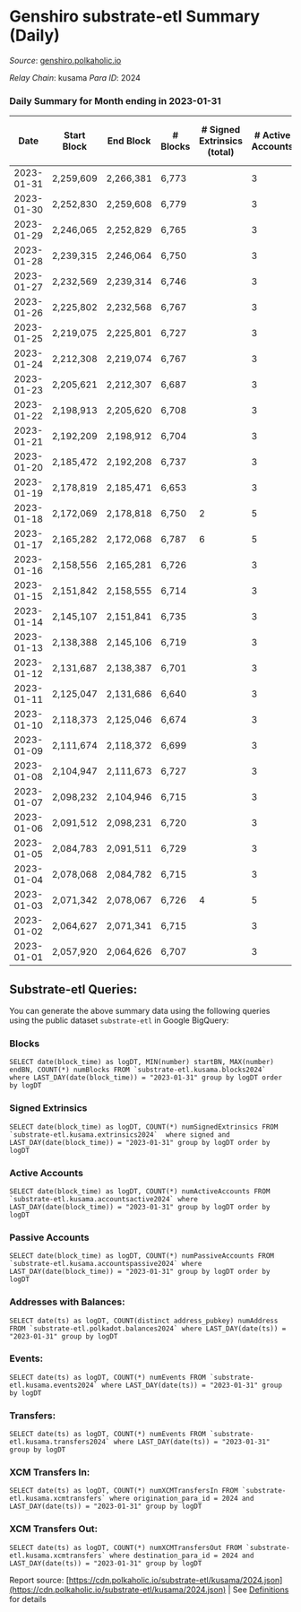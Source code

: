 # Genshiro substrate-etl Summary (Daily)

_Source_: [genshiro.polkaholic.io](https://genshiro.polkaholic.io)

*Relay Chain*: kusama
*Para ID*: 2024



### Daily Summary for Month ending in 2023-01-31


| Date | Start Block | End Block | # Blocks | # Signed Extrinsics (total) | # Active Accounts | # Passive | # New | # Addresses with Balances | # Events | # Transfers | # XCM Transfers In | # XCM Transfers Out | Issues | 
| ---- | ----------- | --------- | -------- | --------------------------- | ----------------- | --------- | ----- | ------------------------- | -------- | ----------- | ------------------ | ------------------- | ------ |
| 2023-01-31 | 2,259,609 | 2,266,381 | 6,773 |  | 3 |  |  | 25 | 13,557 |   |   |   |  |
| 2023-01-30 | 2,252,830 | 2,259,608 | 6,779 |  | 3 |  |  | 25 | 13,576 |   | 1  |   |  |
| 2023-01-29 | 2,246,065 | 2,252,829 | 6,765 |  | 3 |  |  | 25 | 13,541 |   |   |   |  |
| 2023-01-28 | 2,239,315 | 2,246,064 | 6,750 |  | 3 |  |  | 25 | 13,511 |   |   |   |  |
| 2023-01-27 | 2,232,569 | 2,239,314 | 6,746 |  | 3 |  |  | 25 | 13,510 |   | 1  |   |  |
| 2023-01-26 | 2,225,802 | 2,232,568 | 6,767 |  | 3 |  |  | 25 | 13,545 |   |   |   |  |
| 2023-01-25 | 2,219,075 | 2,225,801 | 6,727 |  | 3 |  |  | 25 | 13,471 |   | 1  |   |  |
| 2023-01-24 | 2,212,308 | 2,219,074 | 6,767 |  | 3 |  |  | 25 | 13,545 |   |   |   |  |
| 2023-01-23 | 2,205,621 | 2,212,307 | 6,687 |  | 3 |  |  | 25 | 13,385 |   |   |   |  |
| 2023-01-22 | 2,198,913 | 2,205,620 | 6,708 |  | 3 |  |  | 25 | 13,428 |   |   |   |  |
| 2023-01-21 | 2,192,209 | 2,198,912 | 6,704 |  | 3 |  |  | 25 | 13,419 |   |   |   |  |
| 2023-01-20 | 2,185,472 | 2,192,208 | 6,737 |  | 3 |  |  | 25 | 13,485 |   |   |   |  |
| 2023-01-19 | 2,178,819 | 2,185,471 | 6,653 |  | 3 |  |  | 25 | 13,317 |   |   |   |  |
| 2023-01-18 | 2,172,069 | 2,178,818 | 6,750 | 2 | 5 |  |  | 25 | 13,520 |   |   |   |  |
| 2023-01-17 | 2,165,282 | 2,172,068 | 6,787 | 6 | 5 |  |  | 25 | 13,619 |   | 1  |   |  |
| 2023-01-16 | 2,158,556 | 2,165,281 | 6,726 |  | 3 |  |  | 25 | 13,463 |   |   |   |  |
| 2023-01-15 | 2,151,842 | 2,158,555 | 6,714 |  | 3 |  |  | 25 | 13,439 |   |   |   |  |
| 2023-01-14 | 2,145,107 | 2,151,841 | 6,735 |  | 3 |  |  | 25 | 13,481 |   |   |   |  |
| 2023-01-13 | 2,138,388 | 2,145,106 | 6,719 |  | 3 |  |  | 25 | 13,450 |   |   |   |  |
| 2023-01-12 | 2,131,687 | 2,138,387 | 6,701 |  | 3 |  |  | 25 | 13,419 |   | 1  |   |  |
| 2023-01-11 | 2,125,047 | 2,131,686 | 6,640 |  | 3 |  |  | 25 | 13,291 |   |   |   |  |
| 2023-01-10 | 2,118,373 | 2,125,046 | 6,674 |  | 3 |  |  | 25 | 13,359 |   |   |   |  |
| 2023-01-09 | 2,111,674 | 2,118,372 | 6,699 |  | 3 |  |  | 25 | 13,409 |   |   |   |  |
| 2023-01-08 | 2,104,947 | 2,111,673 | 6,727 |  | 3 |  |  | 25 | 13,465 |   |   |   |  |
| 2023-01-07 | 2,098,232 | 2,104,946 | 6,715 |  | 3 |  |  | 25 | 13,447 |   | 1  |   |  |
| 2023-01-06 | 2,091,512 | 2,098,231 | 6,720 |  | 3 |  |  | 25 | 13,452 |   |   |   |  |
| 2023-01-05 | 2,084,783 | 2,091,511 | 6,729 |  | 3 |  |  | 25 | 13,469 |   |   |   |  |
| 2023-01-04 | 2,078,068 | 2,084,782 | 6,715 |  | 3 |  |  | 25 | 13,453 |   | 2  |   |  |
| 2023-01-03 | 2,071,342 | 2,078,067 | 6,726 | 4 | 5 |  |  | 25 | 13,481 |   |   |   |  |
| 2023-01-02 | 2,064,627 | 2,071,341 | 6,715 |  | 3 |  |  | 25 | 13,447 |   | 1  |   |  |
| 2023-01-01 | 2,057,920 | 2,064,626 | 6,707 |  | 3 |  |  | 25 | 13,426 |   |   |   |  |

## Substrate-etl Queries:
You can generate the above summary data using the following queries using the public dataset `substrate-etl` in Google BigQuery:


### Blocks
```
SELECT date(block_time) as logDT, MIN(number) startBN, MAX(number) endBN, COUNT(*) numBlocks FROM `substrate-etl.kusama.blocks2024`  where LAST_DAY(date(block_time)) = "2023-01-31" group by logDT order by logDT
```


### Signed Extrinsics
```
SELECT date(block_time) as logDT, COUNT(*) numSignedExtrinsics FROM `substrate-etl.kusama.extrinsics2024`  where signed and LAST_DAY(date(block_time)) = "2023-01-31" group by logDT order by logDT
```


### Active Accounts
```
SELECT date(block_time) as logDT, COUNT(*) numActiveAccounts FROM `substrate-etl.kusama.accountsactive2024` where LAST_DAY(date(block_time)) = "2023-01-31" group by logDT order by logDT
```


### Passive Accounts
```
SELECT date(block_time) as logDT, COUNT(*) numPassiveAccounts FROM `substrate-etl.kusama.accountspassive2024` where LAST_DAY(date(block_time)) = "2023-01-31" group by logDT order by logDT
```


### Addresses with Balances:
```
SELECT date(ts) as logDT, COUNT(distinct address_pubkey) numAddress FROM `substrate-etl.polkadot.balances2024` where LAST_DAY(date(ts)) = "2023-01-31" group by logDT
```


### Events:
```
SELECT date(ts) as logDT, COUNT(*) numEvents FROM `substrate-etl.kusama.events2024` where LAST_DAY(date(ts)) = "2023-01-31" group by logDT
```


### Transfers:
```
SELECT date(ts) as logDT, COUNT(*) numEvents FROM `substrate-etl.kusama.transfers2024` where LAST_DAY(date(ts)) = "2023-01-31" group by logDT
```


### XCM Transfers In:
```
SELECT date(ts) as logDT, COUNT(*) numXCMTransfersIn FROM `substrate-etl.kusama.xcmtransfers` where origination_para_id = 2024 and LAST_DAY(date(ts)) = "2023-01-31" group by logDT
```


### XCM Transfers Out:
```
SELECT date(ts) as logDT, COUNT(*) numXCMTransfersOut FROM `substrate-etl.kusama.xcmtransfers` where destination_para_id = 2024 and LAST_DAY(date(ts)) = "2023-01-31" group by logDT
```



Report source: [https://cdn.polkaholic.io/substrate-etl/kusama/2024.json](https://cdn.polkaholic.io/substrate-etl/kusama/2024.json) | See [Definitions](/DEFINITIONS.md) for details
